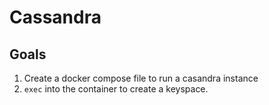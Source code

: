 # Cassandra  


## Goals  
1. Create a docker compose file to run a casandra instance
2. `exec` into the container to create a keyspace. 